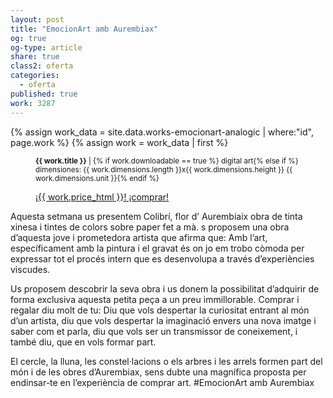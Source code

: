 ```yaml
---
layout: post
title: "EmocionArt amb Aurembiax"
og: true
og-type: article
share: true
class2: oferta
categories:
  - oferta
published: true
work: 3287
---
```


{% assign work_data = site.data.works-emocionart-analogic | where:"id", page.work %}
{% assign work = work_data | first %}
<figure class="text-center">
	<div class="padding-artwork-container">
		<a href="{{ page.url }}" title="{{ page.title }}">
			<div class="embed-container embed-container_4-3">
				<core-image sizing="cover" class="core-image-size" preload fade src="{{ work.featured_src }}"></core-image>	
			</div>
		</a>
	</div>
	<figcaption>
		<p><small><strong>{{ work.title }}</strong> | {% if work.downloadable == true %} digital art{% else if %} dimensiones: {{ work.dimensions.length }}x{{ work.dimensions.height }} {{ work.dimensions.unit }}{% endif %}</small></p>
		<p><a href="{{ work.permalink }}" class="btn btn-primary btn-lg">¡{{ work.price_html }}! ¡comprar! <i class="fa fa-credit-card"></i></a></p>
	</figcaption>
</figure>

<!--more-->

Aquesta setmana us presentem Colibrí, flor d’ Aurembiaix obra de tinta xinesa i tintes de colors sobre paper fet a mà. s proposem una obra d’aquesta jove i prometedora artista que  afirma que: Amb l’art, específicament amb la pintura i el gravat és on jo em trobo còmoda per expressar tot el procés intern que es desenvolupa a través d’experiències viscudes.

Us proposem descobrir la seva obra i us donem la possibilitat d’adquirir de forma exclusiva aquesta petita peça a un preu immillorable. Comprar i regalar  diu molt de tu: Diu que vols despertar la curiositat entrant al món d’un artista, diu que vols despertar la imaginació envers una nova imatge i saber com et parla, diu que vols ser un transmissor de coneixement,  i també diu, que en vols formar part.

El cercle, la lluna, les constel·lacions o els arbres i les arrels formen part del món i de les obres d’Aurembiax, sens dubte una magnífica proposta per endinsar-te en l’experiència de comprar art. #EmocionArt amb Aurembiax 